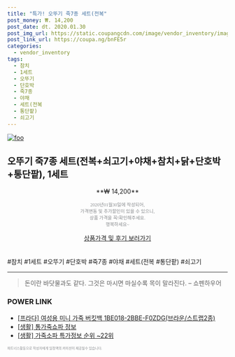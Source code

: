 ```yaml
--- 
title: "특가! 오뚜기 죽7종 세트(전복" 
post_money: ₩. 14,200 
post_date: dt. 2020.01.30 
post_img_url: https://static.coupangcdn.com/image/vendor_inventory/images/2017/11/07/14/0/e9afa8be-a016-48ba-8b17-e83d7b80cf2d.jpg 
post_link_url: https://coupa.ng/bnFE5r 
categories: 
  - vendor_inventory 
tags: 
  - 참치 
  - 1세트 
  - 오뚜기 
  - 단호박 
  - 죽7종 
  - 야채 
  - 세트(전복 
  - 통단팥) 
  - 쇠고기 
--- 
```

[![foo](https://static.coupangcdn.com/image/vendor_inventory/images/2017/11/07/14/0/e9afa8be-a016-48ba-8b17-e83d7b80cf2d.jpg)](https://coupa.ng/bnFE5r) 

## 오뚜기 죽7종 세트(전복+쇠고기+야채+참치+닭+단호박+통단팥), 1세트 
<p style="text-align: center;">**₩ 14,200**</p> 
<p style="text-align: center;"><span style="color: #898c8f; font-family: Georgia,Times,serif; font-size: 0.75em;">2020년01월30일에 작성되어, <br>가격변동 및 추가할인이 있을 수 있으니,<br> 상품 가격을 꼭!확인해주세요.<br>행복하세요~</span> 
</p>	 
<div markdown="0" style="text-align: center;"><a href="https://coupa.ng/bnFE5r" class="btn btn--success">상품가격 및 후기 보러가기</a></div> 
<br><br> 
  #참치 #1세트 #오뚜기 #단호박 #죽7종 #야채 #세트(전복 #통단팥) #쇠고기 
<hr> 

> 돈이란 바닷물과도 같다. 그것은 마시면 마실수록 목이 말라진다. – 쇼펜하우어 


### POWER LINK

* <a href="https://blog.naver.com/sakai111/221785585829" target="_blank">[프라다] 여성용 미니 가죽 버킷백 1BE018-2BBE-F0ZDG(브라운/스트랩2종)</a>
* <a href="https://blog.naver.com/fasyy4321/221767205092" target="_blank"> [생활] 통가죽쇼파 정보 </a>
* <a href="https://blog.naver.com/sakai111/221782199648" target="_blank"> [생활] 가죽소파 특가정보 순위 ~22위</a>

<span style="color: #898c8f; font-family: Georgia,Times,serif; font-size: 0.55em;">파트너스활동으로 작성자에게 일정액의 커미션이 제공될수 있습니다.</span> 
